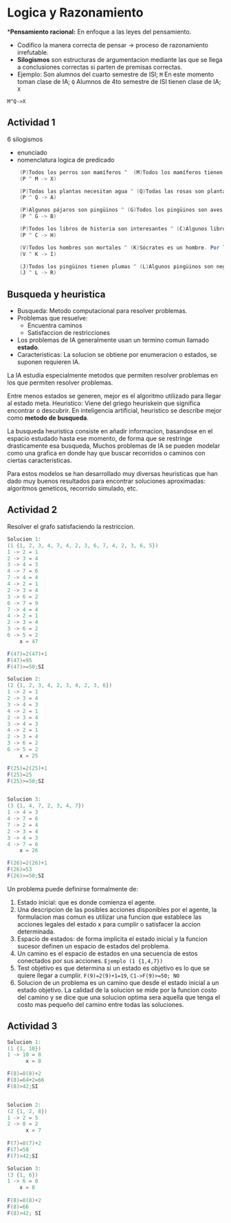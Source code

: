 # Logica y Razonamiento

***Pensamiento racional:** En enfoque a las leyes del pensamiento.

* Codifico la manera correcta de pensar -> proceso de razonamiento irrefutable.
* **Silogismos** son estructuras de argumentacion mediante las que se llega a conclusiones correctas si parten de premisas correctas.
* Ejemplo: Son alumnos del cuarto semestre de ISI; `M`
En este momento toman clase de IA; `Q` Alumnos de 4to semestre de ISI tienen clase de IA; `X`

`M^Q->X`

## Actividad 1

6 silogismos

* enunciado
* nomenclatura logica de predicado

```java
    (P)Todos los perros son mamíferos ^  (M)Todos los mamíferos tienen sangre caliente. Por lo tanto, (X) todos los perros tienen sangre caliente.
    (P ^ M -> X)

    (P)Todas las plantas necesitan agua ^ (Q)Todas las rosas son plantas. Por lo tanto, (A)todas las rosas necesitan agua.
    (P ^ Q -> A)

    (P)Algunos pájaros son pingüinos ^ (G)Todos los pingüinos son aves. Por lo tanto, (B)algunos pájaros son aves.
    (P ^ G -> B)

    (P)Todos los libros de historia son interesantes ^ (C)Algunos libros son de ciencia ficción. Por lo tanto, (H)algunos libros de ciencia ficción no son interesantes.
    (P ^ C -> H)

    (V)Todos los hombres son mortales ^ (K)Sócrates es un hombre. Por lo tanto, (I)Sócrates es mortal.
    (V ^ K -> I)

    (J)Todos los pingüinos tienen plumas ^ (L)Algunos pingüinos son negros. Por lo tanto, (R)algunos seres negros tienen plumas.
    (J ^ L -> R)
```

## Busqueda y heuristica

* Busqueda: Metodo computacional para resolver problemas.
* Problemas que resuelve:
  * Encuentra caminos
  * Satisfaccion de restricciones
* Los problemas de IA generalmente usan un termino comun llamado **estado**.
* Caracteristicas: La solucion se obtiene por enumeracion o estados, se suponen requieren IA.

La IA estudia especialmente metodos que permiten resolver problemas en los que permiten resolver problemas.

Entre menos estados se generen, mejor es el algoritmo utilizado para llegar al estado meta. Heuristico: Viene del griego heuriskein que significa encontrar o descubrir.
En inteligencia artificial, heuristico se describe mejor como **metodo de busqueda**.

La busqueda heuristica consiste en añadir informacion, basandose en el espacio estudado hasta ese momento, de forma que se restringe drasticamente esa busqueda,
Muchos problemas de IA se pueden modelar como una grafica en donde hay que buscar recorridos o caminos con ciertas caracteristicas.

Para estos modelos se han desarrollado muy diversas heuristicas que han dado muy buenos resultados para encontrar soluciones aproximadas: algoritmos geneticos, recorrido simulado, etc.

## Actividad 2

Resolver el grafo satisfaciendo la restriccion.

```java
Solucion 1:
(1 {1, 2, 3, 4, 7, 4, 2, 3, 6, 7, 4, 2, 3, 6, 5})
1 -> 2 = 1
2 -> 3 = 4
3 -> 4 = 3
4 -> 7 = 6
7 -> 4 = 4
4 -> 2 = 1
2 -> 3 = 4
3 -> 6 = 2
6 -> 7 = 9
7 -> 4 = 4
4 -> 2 = 1
2 -> 3 = 4
3 -> 6 = 2
6 -> 5 = 2
    x = 47

F(47)=2(47)+1
F(47)=95
F(47)>=50;SI

Solucion 2:
(2 {1, 2, 3, 4, 2, 3, 4, 2, 3, 6})
1 -> 2 = 1
2 -> 3 = 4
3 -> 4 = 3
4 -> 2 = 1
2 -> 3 = 4
3 -> 4 = 3
4 -> 2 = 1
2 -> 3 = 4
3 -> 6 = 2
6 -> 5 = 2
    x = 25

F(25)=2(25)+1
F(25)=25
F(25)>=50;SI


Solucion 3:
(3 {1, 4, 7, 2, 3, 4, 7})
1 -> 4 = 3
4 -> 7 = 6
7 -> 2 = 4
2 -> 3 = 4
3 -> 4 = 3
4 -> 7 = 6
    x = 26

F(26)=2(26)+1
F(26)=53
F(26)>=50;SI
```

Un problema puede definirse formalmente de:

1. Estado inicial: que es donde comienza el agente.
2. Una descripcion de las posibles acciones disponibles por el agente, la formulacion mas comun es utilizar una funcion que establece las acciones legales del estado x para cumplir o satisfacer
la accion determinada.
3. Espacio de estados: de forma implicita el estado inicial y la funcion sucesor definen un espacio de estados del problema.
4. Un camino es el espacio de estados en una secuencia de estos conectados por sus acciones. `Ejemplo (1 {1,4,7})`
5. Test objetivo es que determina si un estado es objetivo es lo que se quiere llegar a cumplir. `F(9)=2(9)+1=19`, `C1->F(9)>=50; NO`
6. Solucion de un problema es un camino que desde el estado inicial a un estado objetivo. La calidad de la solucion se mide por la funcion costo del camino y se dice que una solucion optima
sera aquella que tenga el costo mas pequeño del camino entre todas las soluciones.

## Actividad 3

```java
Solucion 1:
(1 {1, 10})
1 -> 10 = 8
      x = 8

F(8)=8(8)+2
F(8)=64+2=66
F(8)>42;SI


Solucion 2:
(2 {1, 2, 8})
1 -> 2 = 5
2 -> 8 = 2
      x = 7
      
F(7)=8(7)+2
F(7)=58
F(7)>42;SI

Solucion 3:
(3 {1, 6})
1 -> 6 = 8
    x = 8
    
F(8)=8(8)+2
F(8)=66
F(8)>42; SI
```
